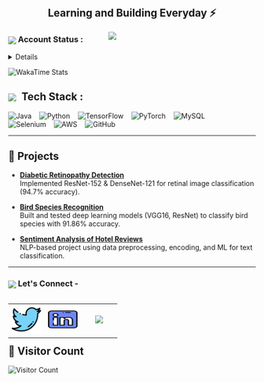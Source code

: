 <h2 align="center">Learning and Building Everyday ⚡️</h2>

<a href="https://github.com/Kamaleshyeager">
  <img align="right" src="https://media.giphy.com/media/yALcFbrKshfoY/giphy.gif" width="300">
</a>

### <img src="https://media4.giphy.com/media/wkW0maGDN1eSc/giphy.gif" width="40" align="absmiddle"> Account Status :

<details>
  <summary>Details</summary>
  <img src="https://github-readme-stats.vercel.app/api?username=Kamaleshyeager&show_icons=true&theme=tokyonight" />
</details>

![WakaTime Stats](https://github-readme-stats.vercel.app/api/wakatime?username=Kamaleshyeager&layout=compact&theme=tokyonight)

<h2 align="left">
  <img src="https://media.giphy.com/media/QVz8bVdhi6dmkIkg61/giphy.gif" width="40" align="absmiddle" />
  <span style="margin-left:6px;">Tech Stack :</span>
</h2>

<div align="left">
  <img src="https://cdn.jsdelivr.net/gh/devicons/devicon/icons/java/java-original.svg" alt="Java" height="35" style="margin-right:12px;" />
  <img src="https://cdn.jsdelivr.net/gh/devicons/devicon/icons/python/python-original.svg" alt="Python" height="35" style="margin-right:12px;" />
  <img src="https://cdn.jsdelivr.net/gh/devicons/devicon/icons/tensorflow/tensorflow-original.svg" alt="TensorFlow" height="35" style="margin-right:12px;" />
  <img src="https://cdn.jsdelivr.net/gh/devicons/devicon/icons/pytorch/pytorch-original.svg" alt="PyTorch" height="35" style="margin-right:12px;" />
  <img src="https://cdn.jsdelivr.net/gh/devicons/devicon/icons/mysql/mysql-original.svg" alt="MySQL" height="35" style="margin-right:12px;" />
  <img src="https://cdn.jsdelivr.net/gh/devicons/devicon/icons/selenium/selenium-original.svg" alt="Selenium" height="35" style="margin-right:12px;" />
  <img src="https://cdn.jsdelivr.net/gh/devicons/devicon/icons/amazonwebservices/amazonwebservices-original.svg" alt="AWS" height="35" style="margin-right:12px;" />
  <img src="https://cdn.jsdelivr.net/gh/devicons/devicon/icons/github/github-original.svg" alt="GitHub" height="35" style="margin-right:12px;" />
</div>

---

<h2>🚀 Projects</h2>

- **[Diabetic Retinopathy Detection](https://github.com/Kamaleshyeager/)**  
  Implemented ResNet-152 & DenseNet-121 for retinal image classification (94.7% accuracy).

- **[Bird Species Recognition](https://github.com/Kamaleshyeager/)**  
  Built and tested deep learning models (VGG16, ResNet) to classify bird species with 91.86% accuracy.

- **[Sentiment Analysis of Hotel Reviews](https://github.com/Kamaleshyeager/)**  
  NLP-based project using data preprocessing, encoding, and ML for text classification.

---

<h3><img src="https://media.giphy.com/media/Al9XitEIwGgLU9yMfS/giphy.gif" width="60" align="absmiddle"> Let's Connect - </h3>

<table width="120" align="left">
  <tr>  
    <td align="center" width="60">
      <a href="https://x.com/"><img src="https://raw.githubusercontent.com/8bithemant/8bithemant/master/twitter.png" width="60"></a>
    </td>
    <td align="center" width="60">
      <a href="https://linkedin.com/in/kamalesh-nutakki-a76051229"><img src="https://raw.githubusercontent.com/8bithemant/8bithemant/master/linkedin.png" height="36" width="65"></a>
    </td>
    <td align="center" width="60">
      <a href="mailto:kamalesh.nutakki@gmail.com"><img src="https://user-images.githubusercontent.com/29790345/184528214-8f168ffd-5a4c-4d30-8d6b-917568924fbb.png" width="80"></a>
    </td>
  </tr>
</table>
<br /><br />

<div align="left">
  <h2><b>👀 Visitor Count</b></h2>
  <img src="https://count.getloli.com/@Kamaleshyeager?theme=booru-huggboo" alt="Visitor Count" />
</div>
